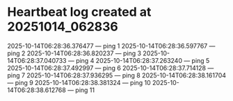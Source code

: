 # Heartbeat log created at 20251014_062836
2025-10-14T06:28:36.376477 — ping 1
2025-10-14T06:28:36.597767 — ping 2
2025-10-14T06:28:36.820237 — ping 3
2025-10-14T06:28:37.040733 — ping 4
2025-10-14T06:28:37.263240 — ping 5
2025-10-14T06:28:37.492997 — ping 6
2025-10-14T06:28:37.714128 — ping 7
2025-10-14T06:28:37.936295 — ping 8
2025-10-14T06:28:38.161704 — ping 9
2025-10-14T06:28:38.381324 — ping 10
2025-10-14T06:28:38.612768 — ping 11
